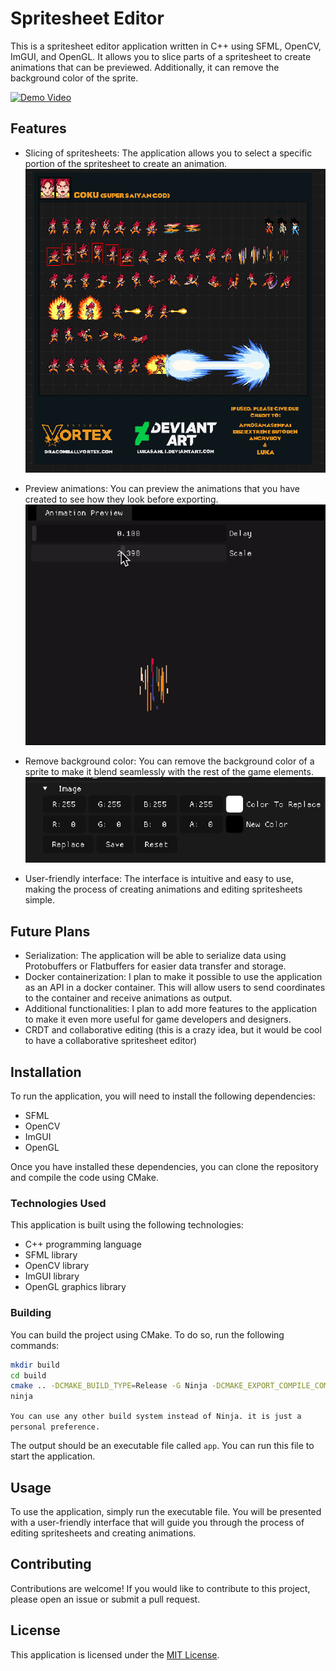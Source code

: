 # Spritesheet Editor

This is a spritesheet editor application written in C++ using SFML, OpenCV, ImGUI, and OpenGL. It allows you to slice parts of a spritesheet to create animations that can be previewed. Additionally, it can remove the background color of the sprite.

[![Demo Video](https://img.youtube.com/vi/rui0Gv-sMmI/0.jpg)](https://youtu.be/rui0Gv-sMmI "Demo Video")

## Features

- Slicing of spritesheets: The application allows you to select a specific portion of the spritesheet to create an animation.
  ![Slicing](./assets/demo/slice.png)

- Preview animations: You can preview the animations that you have created to see how they look before exporting.
  ![Preview](./assets/demo/animation_preview.gif)

- Remove background color: You can remove the background color of a sprite to make it blend seamlessly with the rest of the game elements.
  ![Remove Background](./assets/demo/remove_bg.png)

- User-friendly interface: The interface is intuitive and easy to use, making the process of creating animations and editing spritesheets simple.

## Future Plans

- Serialization: The application will be able to serialize data using Protobuffers or Flatbuffers for easier data transfer and storage.
- Docker containerization: I plan to make it possible to use the application as an API in a docker container. This will allow users to send coordinates to the container and receive animations as output.
- Additional functionalities: I plan to add more features to the application to make it even more useful for game developers and designers.
- CRDT and collaborative editing (this is a crazy idea, but it would be cool to have a collaborative spritesheet editor)

## Installation

To run the application, you will need to install the following dependencies:

- SFML
- OpenCV
- ImGUI
- OpenGL

Once you have installed these dependencies, you can clone the repository and compile the code using CMake.

### Technologies Used

This application is built using the following technologies:

- C++ programming language
- SFML library
- OpenCV library
- ImGUI library
- OpenGL graphics library

### Building

You can build the project using CMake. To do so, run the following commands:

```bash
mkdir build
cd build
cmake .. -DCMAKE_BUILD_TYPE=Release -G Ninja -DCMAKE_EXPORT_COMPILE_COMMANDS=ON
ninja
```

`You can use any other build system instead of Ninja. it is just a personal preference.`

The output should be an executable file called `app`. You can run this file to start the application.

## Usage

To use the application, simply run the executable file. You will be presented with a user-friendly interface that will guide you through the process of editing spritesheets and creating animations.

## Contributing

Contributions are welcome! If you would like to contribute to this project, please open an issue or submit a pull request.

## License

This application is licensed under the [MIT License](./LICENSE.md).

